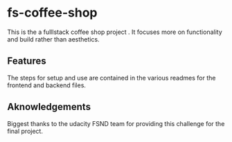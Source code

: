 # fs-coffee-shop 
 
 This is the a fulllstack coffee shop project . It focuses more on functionality and build rather than aesthetics.
## Features 

The steps for setup and use are contained in the various readmes for the frontend and backend files.
## Aknowledgements 
Biggest thanks to the udacity FSND team for providing this challenge for the final project.